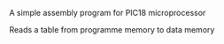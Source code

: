 A simple assembly program for PIC18 microprocessor

Reads a table from programme memory to data memory
